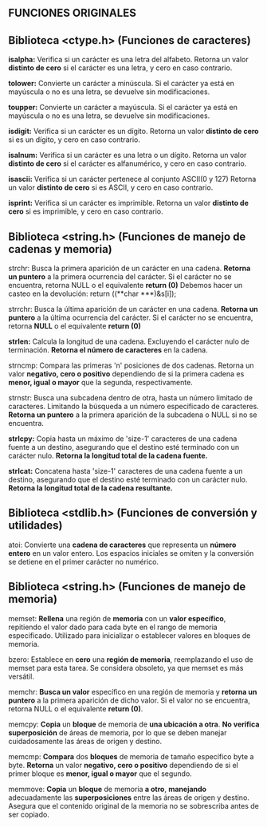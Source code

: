 ## FUNCIONES ORIGINALES

## Biblioteca <ctype.h> (Funciones de caracteres)

**isalpha:** Verifica si un carácter es una letra del alfabeto. Retorna un valor **distinto de cero** si el carácter es una letra, y cero en caso contrario.

**tolower:** Convierte un carácter a minúscula. Si el carácter ya está en mayúscula o no es una letra, se devuelve sin modificaciones.

**toupper:** Convierte un carácter a mayúscula. Si el carácter ya está en mayúscula o no es una letra, se devuelve sin modificaciones.

**isdigit:** Verifica si un carácter es un dígito. Retorna un valor **distinto de cero** si es un dígito, y cero en caso contrario.

**isalnum:** Verifica si un carácter es una letra o un dígito. Retorna un valor **distinto de cero** si el carácter es alfanumérico, y cero en caso contrario.

**isascii:** Verifica si un carácter pertenece al conjunto ASCII(0 y 127) Retorna un valor **distinto de cero** si es ASCII, y cero en caso contrario.

**isprint:** Verifica si un carácter es imprimible. Retorna un valor **distinto de cero** si es imprimible, y cero en caso contrario.

## Biblioteca <string.h> (Funciones de manejo de cadenas y memoria)

strchr: Busca la primera aparición de un carácter en una cadena. **Retorna un puntero** a la primera ocurrencia del carácter. Si el carácter no se encuentra, retorna NULL o el equivalente **return (0)** Debemos hacer un casteo en la devolución: return ((**char ***)&s[i]);

strrchr: Busca la última aparición de un carácter en una cadena. **Retorna un puntero** a la última ocurrencia del carácter. Si el carácter no se encuentra, retorna **NULL** o el equivalente **return (0)**

**strlen:** Calcula la longitud de una cadena. Excluyendo el carácter nulo de terminación. **Retorna el número de caracteres** en la cadena. 

strncmp: Compara las primeras 'n' posiciones de dos cadenas. Retorna un valor **negativo, cero o positivo** dependiendo de si la primera cadena es **menor, igual o mayor** que la segunda, respectivamente.

strnstr: Busca una subcadena dentro de otra, hasta un número limitado de caracteres. Limitando la búsqueda a un número especificado de caracteres. **Retorna un puntero** a la primera aparición de la subcadena o NULL si no se encuentra.

**strlcpy:** Copia hasta un máximo de 'size-1' caracteres de una cadena fuente a un destino, asegurando que el destino esté terminado con un carácter nulo. **Retorna la longitud total de la cadena fuente.**

**strlcat:** Concatena hasta 'size-1' caracteres de una cadena fuente a un destino, asegurando que el destino esté terminado con un carácter nulo. **Retorna la longitud total de la cadena resultante.**

## Biblioteca <stdlib.h> (Funciones de conversión y utilidades)

atoi: Convierte una **cadena de caracteres** que representa un **número entero** en un valor entero. Los espacios iniciales se omiten y la conversión se detiene en el primer carácter no numérico.

## Biblioteca <string.h> (Funciones de manejo de memoria)

memset: **Rellena** una región de **memoria** con un **valor específico**, repitiendo el valor dado para cada byte en el rango de memoria especificado. Utilizado para inicializar o establecer valores en bloques de memoria.

bzero: Establece en **cero** una **región de memoria**, reemplazando el uso de memset para esta tarea. Se considera obsoleto, ya que memset es más versátil.

memchr: **Busca un valor** específico en una región de memoria y **retorna un puntero** a la primera aparición de dicho valor. Si el valor no se encuentra, retorna NULL o el equivalente **return (0)**.

memcpy: **Copia** un **bloque** de memoria de **una ubicación a otra**. **No verifica superposición** de áreas de memoria, por lo que se deben manejar cuidadosamente las áreas de origen y destino.

memcmp: **Compara** dos **bloques** de memoria de tamaño específico byte a byte. **Retorna** un valor **negativo, cero o positivo** dependiendo de si el primer bloque es **menor, igual o mayor** que el segundo.

memmove: **Copia** un **bloque** de memoria **a otro**, **manejando** adecuadamente las **superposiciones** entre las áreas de origen y destino. Asegura que el contenido original de la memoria no se sobrescriba antes de ser copiado.
